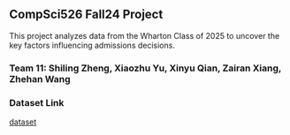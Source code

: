 ## CompSci526 Fall24 Project 
This project analyzes data from the Wharton Class of 2025 to uncover the key factors influencing admissions decisions.

### Team 11: Shiling Zheng, Xiaozhu Yu, Xinyu Qian, Zairan Xiang, Zhehan Wang

### Dataset Link
[dataset](https://www.kaggle.com/datasets/taweilo/mba-admission-dataset?select=MBA.csv)
